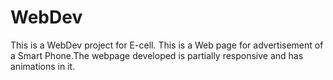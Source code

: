 # WebDev
This is a WebDev project for E-cell. 
This is a Web page for advertisement of a Smart Phone.The webpage developed is partially responsive and has animations in it.
